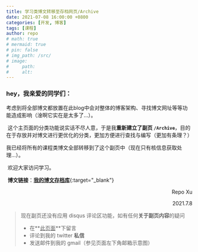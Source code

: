 ```yaml
---
title: 学习类博文转移至存档网页/Archive
date: 2021-07-08 16:00:00 +0800
categories: [开发, 博客]
tags: [课程]
author: repo
# math: true 
# mermaid: true
# pin: false 
# img_path: /src/
# image:
#     path: 
#     alt: 
---
```


### hey，我亲爱的同学们：

​		考虑到将全部博文都放置在此blog中会对整体的博客架构、寻找博文网址等等功能造成影响（淦啊它实在是太多了...）。

​		这个主页面的分类功能说实话不尽人意，于是我**重新建立了副页 `/Archive`**，目的在于存放并对博文进行更优化的分类，更加方便进行查找与编写（更加有条理？）

​		我已经将所有的课程类博文全部转移到了这个副页中（现在只有核信息获取处理...）。

​		欢迎大家访问学习。

​		**博文链接**：[**我的博文存档库**](https://repokx.github.io/Archive/){:target="_blank"}

<p align="right">Repo Xu</p>

<p align="right">2021.7.8</p>

> 现在副页还没有应用 disqus 评论区功能，如有任何**关于副页内容**的疑问
>
> + 在**<u>此页面</u>**下留言
> + 评论到我的 twitter **私信**
> + 发送邮件到我的 gmail（参见页面左下角邮箱示意图）

